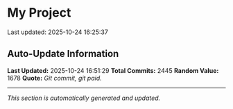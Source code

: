 # My Project


Last updated: 2025-10-24 16:25:37




















































































































































































































































































































































































































































































































































































































































































































































































































































































































































































































































































































































































































































































































































































































































































































































































































































































































































































































































































































































































































































































































































































































































































































































































































































































































































































































































































































































































































































































































































## Auto-Update Information

**Last Updated:** 2025-10-24 16:51:29
**Total Commits:** 2445
**Random Value:** 1678
**Quote:** _Git commit, git paid._

---
_This section is automatically generated and updated._